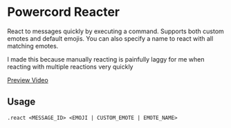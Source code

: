 # Powercord Reacter

React to messages quickly by executing a command. Supports both custom emotes and default emojis. You can also specify a name to react with all matching emotes.

I made this because manually reacting is painfully laggy for me when reacting with multiple reactions very quickly

[Preview Video](https://pantsu.review/jCpwPmJ.mp4)

## Usage

```
.react <MESSAGE_ID> <EMOJI | CUSTOM_EMOTE | EMOTE_NAME>
```
